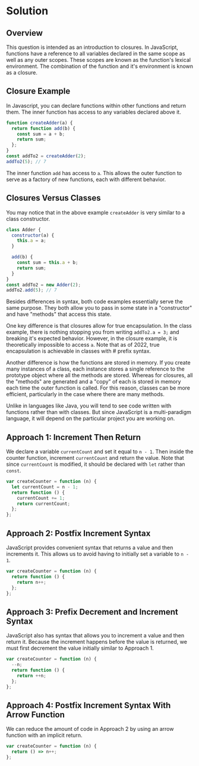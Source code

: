 # Solution

## Overview

This question is intended as an introduction to closures. In JavaScript, functions have a reference to all variables declared in the same scope as well as any outer scopes. These scopes are known as the function's lexical environment. The combination of the function and it's environment is known as a closure.

## Closure Example

In Javascript, you can declare functions within other functions and return them. The inner function has access to any variables declared above it.

```javascript
function createAdder(a) {
  return function add(b) {
    const sum = a + b;
    return sum;
  };
}
const addTo2 = createAdder(2);
addTo2(5); // 7
```

The inner function `add` has access to `a`. This allows the outer function to serve as a factory of new functions, each with different behavior.

## Closures Versus Classes

You may notice that in the above example `createAdder` is very similar to a class constructor.

```javascript
class Adder {
  constructor(a) {
    this.a = a;
  }

  add(b) {
    const sum = this.a + b;
    return sum;
  }
}
const addTo2 = new Adder(2);
addTo2.add(5); // 7
```

Besides differences in syntax, both code examples essentially serve the same purpose. They both allow you to pass in some state in a "constructor" and have "methods" that access this state.

One key difference is that closures allow for true encapsulation. In the class example, there is nothing stopping you from writing `addTo2.a = 3;` and breaking it's expected behavior. However, in the closure example, it is theoretically impossible to access `a`. Note that as of 2022, true encapsulation is achievable in classes with # prefix syntax.

Another difference is how the functions are stored in memory. If you create many instances of a class, each instance stores a single reference to the prototype object where all the methods are stored. Whereas for closures, all the "methods" are generated and a "copy" of each is stored in memory each time the outer function is called. For this reason, classes can be more efficient, particularly in the case where there are many methods.

Unlike in languages like Java, you will tend to see code written with functions rather than with classes. But since JavaScript is a multi-paradigm language, it will depend on the particular project you are working on.

## Approach 1: Increment Then Return

We declare a variable `currentCount` and set it equal to `n - 1`. Then inside the counter function, increment `currentCount` and return the value. Note that since `currentCount` is modified, it should be declared with `let` rather than `const`.

```javascript
var createCounter = function (n) {
  let currentCount = n - 1;
  return function () {
    currentCount += 1;
    return currentCount;
  };
};
```

## Approach 2: Postfix Increment Syntax

JavaScript provides convenient syntax that returns a value and then increments it. This allows us to avoid having to initially set a variable to `n - 1`.

```javascript
var createCounter = function (n) {
  return function () {
    return n++;
  };
};
```

## Approach 3: Prefix Decrement and Increment Syntax

JavaScript also has syntax that allows you to increment a value and then return it. Because the increment happens before the value is returned, we must first decrement the value initially similar to Approach 1.

```javascript
var createCounter = function (n) {
  --n;
  return function () {
    return ++n;
  };
};
```

## Approach 4: Postfix Increment Syntax With Arrow Function

We can reduce the amount of code in Approach 2 by using an arrow function with an implicit return.

```javascript
var createCounter = function (n) {
  return () => n++;
};
```